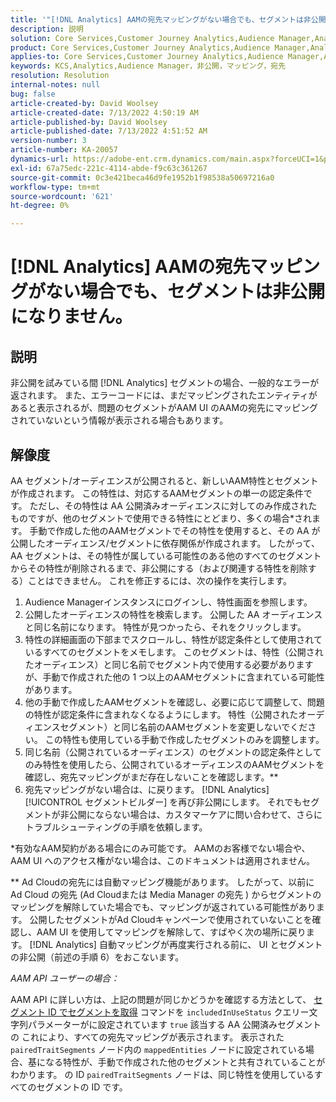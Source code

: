 ```yaml
---
title: '"[!DNL Analytics] AAMの宛先マッピングがない場合でも、セグメントは非公開になりません。」'
description: 説明
solution: Core Services,Customer Journey Analytics,Audience Manager,Analytics
product: Core Services,Customer Journey Analytics,Audience Manager,Analytics
applies-to: Core Services,Customer Journey Analytics,Audience Manager,Analytics
keywords: KCS,Analytics,Audience Manager，非公開，マッピング，宛先
resolution: Resolution
internal-notes: null
bug: false
article-created-by: David Woolsey
article-created-date: 7/13/2022 4:50:19 AM
article-published-by: David Woolsey
article-published-date: 7/13/2022 4:51:52 AM
version-number: 3
article-number: KA-20057
dynamics-url: https://adobe-ent.crm.dynamics.com/main.aspx?forceUCI=1&pagetype=entityrecord&etn=knowledgearticle&id=7441e345-6702-ed11-82e4-00224809fe22
exl-id: 67a75edc-221c-4114-abde-f9c63c361267
source-git-commit: 0c3e421beca46d9fe1952b1f98538a50697216a0
workflow-type: tm+mt
source-wordcount: '621'
ht-degree: 0%

---
```


# [!DNL Analytics] AAMの宛先マッピングがない場合でも、セグメントは非公開になりません。

## 説明

非公開を試みている間 [!DNL Analytics] セグメントの場合、一般的なエラーが返されます。 また、エラーコードには、まだマッピングされたエンティティがあると表示されるが、問題のセグメントがAAM UI のAAMの宛先にマッピングされていないという情報が表示される場合もあります。 

## 解像度

AA セグメント/オーディエンスが公開されると、新しいAAM特性とセグメントが作成されます。 この特性は、対応するAAMセグメントの単一の認定条件です。 ただし、その特性は AA 公開済みオーディエンスに対してのみ作成されたものですが、他のセグメントで使用できる特性にとどまり、多くの場合\*されます。 手動で作成した他のAAMセグメントでその特性を使用すると、その AA が公開したオーディエンス/セグメントに依存関係が作成されます。 したがって、AA セグメントは、その特性が属している可能性のある他のすべてのセグメントからその特性が削除されるまで、非公開にする（および関連する特性を削除する）ことはできません。 これを修正するには、次の操作を実行します。<br>
1. Audience Managerインスタンスにログインし、特性画面を参照します。
2. 公開したオーディエンスの特性を検索します。 公開した AA オーディエンスと同じ名前になります。 特性が見つかったら、それをクリックします。
3. 特性の詳細画面の下部までスクロールし、特性が認定条件として使用されているすべてのセグメントをメモします。 このセグメントは、特性（公開されたオーディエンス）と同じ名前でセグメント内で使用する必要がありますが、手動で作成された他の 1 つ以上のAAMセグメントに含まれている可能性があります。
4. 他の手動で作成したAAMセグメントを確認し、必要に応じて調整して、問題の特性が認定条件に含まれなくなるようにします。 特性（公開されたオーディエンスセグメント）と同じ名前のAAMセグメントを変更しないでください。 この特性も使用している手動で作成したセグメントのみを調整します。
5. 同じ名前（公開されているオーディエンス）のセグメントの認定条件としてのみ特性を使用したら、公開されているオーディエンスのAAMセグメントを確認し、宛先マッピングがまだ存在しないことを確認します。\*\*
6. 宛先マッピングがない場合は、に戻ります。 [!DNL Analytics] [!UICONTROL セグメントビルダー] を再び非公開にします。 それでもセグメントが非公開にならない場合は、カスタマーケアに問い合わせて、さらにトラブルシューティングの手順を依頼します。


\*有効なAAM契約がある場合にのみ可能です。 AAMのお客様でない場合や、AAM UI へのアクセス権がない場合は、このドキュメントは適用されません。

\*\* Ad Cloudの宛先には自動マッピング機能があります。 したがって、以前に Ad Cloud の宛先 (Ad Cloudまたは Media Manager の宛先 ) からセグメントのマッピングを解除していた場合でも、マッピングが返されている可能性があります。 公開したセグメントがAd Cloudキャンペーンで使用されていないことを確認し、AAM UI を使用してマッピングを解除して、すばやく次の場所に戻ります。 [!DNL Analytics] 自動マッピングが再度実行される前に、 UI とセグメントの非公開（前述の手順 6）をおこないます。



*AAM API ユーザーの場合：*

AAM API に詳しい方は、上記の問題が同じかどうかを確認する方法として、 [セグメント ID でセグメントを取得](https://bank.demdex.com/portal/swagger/index.html#/Segments%20API/get_segments__sid_) コマンドを `includedInUseStatus` クエリー文字列パラメーターがに設定されています `true` 該当する AA 公開済みセグメントの これにより、すべての宛先マッピングが表示されます。 表示された `pairedTraitSegments` ノード内の `mappedEntities` ノードに設定されている場合、基になる特性が、手動で作成された他のセグメントと共有されていることがわかります。 の ID `pairedTraitSegments` ノードは、同じ特性を使用しているすべてのセグメントの ID です。
